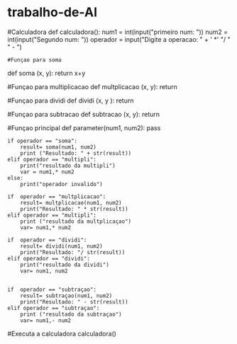 # trabalho-de-AI
#Calculadora
def calculadora():
    num1 = int(input("primeiro num: "))
    num2 = int(input("Segundo num: "))
    operador = input("Digite a operacao: " + ' *' "/ " " - ")

    #Funçao para soma
def soma (x, y):
    return x+y

#Funçao para multiplicacao
def multplicacao (x, y):
    return

#Funçao para dividi
def dividi (x, y ):
    return

#Funçao para subtracao
def subtracao (x, y):
    return

#Funçao principal
def parameter(num1, num2):
    pass

    if operador == "soma":
        result= soma(num1, num2)
        print ("Resultado: " + str(result))
    elif operador == "multipli":
        print("resultado da multipli")
        var = num1,* num2
    else:
        print("operador invalido")

    if  operador == "multplicacao":
        result= multplicacao(num1, num2)
        print("Resultado: " * str(result))
    elif operador == "multipli":
        print ("resultado da multplicaçao")
        var= num1,* num2

    if  operador == "dividi":
        result= dividi(num1, num2)
        print("Resultado: "/ str(result))
    elif operador == "dividi":
        print("resultado da dividi")
        var= num1, num2


    if  operador == "subtraçao":
        result= subtraçao(num1, num2)
        print("Resultado: " - str(result))
    elif operador == "subtraçao":
        print ("resultado da subtraçao")
        var= num1,- num2
#Executa a calculadora
calculadora()
